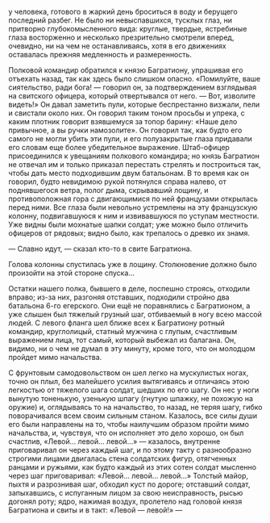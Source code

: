 у человека, готового в жаркий день броситься в воду и берущего последний разбег. Не было ни невыспавшихся, тусклых глаз, ни притворно глубокомысленного вида: круглые, твердые, ястребиные глаза восторженно и несколько презрительно смотрели вперед, очевидно, ни на чем не останавливаясь, хотя в его движениях оставалась прежняя медленность и размеренность.

Полковой командир обратился к князю Багратиону, упрашивая его отъехать назад, так как здесь было слишком опасно. «Помилуйте, ваше сиятельство, ради бога! — говорил он, за подтверждением взглядывая на свитского офицера, который отвертывался от него. — Вот, изволите видеть!» Он давал заметить пули, которые беспрестанно визжали, пели и свистали около них. Он говорил таким тоном просьбы и упрека, с каким плотник говорит взявшемуся за топор барину: «Наше дело привычное, а вы ручки намозолите». Он говорил так, как будто его самого не могли убить эти пули, и его полузакрытые глаза придавали его словам еще более убедительное выражение. Штаб-офицер присоединился к увещаниям полкового командира; но князь Багратион не отвечал им и только приказал перестать стрелять и построиться так, чтобы дать место подходившим двум батальонам. В то время как он говорил, будто невидимою рукой потянулся справа налево, от поднявшегося ветра, полог дыма, скрывавший лощину, и противоположная гора с двигающимися по ней французами открылась перед ними. Все глаза были невольно устремлены на эту французскую колонну, подвигавшуюся к ним и извивавшуюся по уступам местности. Уже видны были мохнатые шапки солдат; уже можно было отличить офицеров от рядовых; видно было, как трепалось о древко их знамя.

— Славно идут, — сказал кто-то в свите Багратиона.

Голова колонны спустилась уже в лощину. Столкновение должно было произойти на этой стороне спуска…

Остатки нашего полка, бывшего в деле, поспешно строясь, отходили вправо; из-за них, разгоняя отставших, подходили стройно два батальона 6-го егерского. Они ещё не поравнялись с Багратионом, а уже слышен был тяжелый грузный шаг, отбиваемый в ногу всею массой людей. С левого фланга шел ближе всех к Багратиону ротный командир, круглолицый, статный мужчина с глупым, счастливым выражением лица, тот самый, который выбежал из балагана. Он, видимо, ни о чем не думал в эту минуту, кроме того, что он молодцом пройдет мимо начальства.

С фрунтовым самодовольством он шел легко на мускулистых ногах, точно он плыл, без малейшего усилия вытягиваясь и отличаясь этою легкостью от тяжелого шага солдат, шедших по его шагу. Он нес у ноги вынутую тоненькую, узенькую шпагу (гнутую шпажку, не похожую на оружие) и, оглядываясь то на начальство, то назад, не теряя шагу, гибко поворачивался всем своим сильным станом. Казалось, все силы души его были направлены на то, чтобы наилучшим образом пройти мимо начальства, и, чувствуя, что он исполняет это дело хорошо, он был счастлив, «Левой… левой… левой…» — казалось, внутренне приговаривал он через каждый шаг, и по этому такту с разнообразно строгими лицами двигалась стена солдатских фигур, отягченных ранцами и ружьями, как будто каждый из этих сотен солдат мысленно через шаг приговаривал: «Левой… левой… левой…» Толстый майор, пыхтя и разрознивая шаг, обходил куст по дороге; отставший солдат, запыхавшись, с испуганным лицом за свою неисправность, рысью догонял роту; ядро, нажимая воздух, пролетело над головой князя Багратиона и свиты и в такт: «Левой — левой!» —

